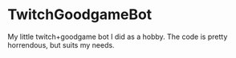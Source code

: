 # TwitchGoodgameBot
My little twitch+goodgame bot I did as a hobby. The code is pretty horrendous, but suits my needs.
